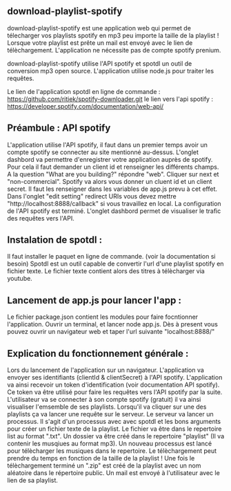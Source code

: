 ## download-playlist-spotify
download-playlist-spotify est une application web qui permet de télecharger vos playlists spotify en mp3 peu importe la taille de la playlist ! Lorsque votre playlist est prête un mail est envoyé avec le lien de télèchargement. L'application ne nécessite pas de compte spotify prenium.

download-playlist-spotify utilise l'API spotify et spotdl un outil de conversion mp3 open source. L'application utilise node.js pour traiter les requêtes. 

Le lien de l'application spotdl en ligne de commande : https://github.com/ritiek/spotify-downloader.git
le lien vers l'api spotify : https://developer.spotify.com/documentation/web-api/ 

## Préambule : API spotify 
L'application utilise l'API spotify, il faut dans un premier temps avoir un compte spotify se connecter au site mentionné au-dessus. L'onglet dashbord va permettre d'enregistrer votre application auprès de spotify. Pour cela il faut demander un client id et renseigner les différents champs. A la question  "What are you building?" répondre "web". Cliquer sur next et "non-commercial". Spotify va alors vous donner un cluent id et un client secret. Il faut les renseigner dans les variables de app.js prevu à cet effet. Dans l'onglet "edit setting" redirect URIs vous devez mettre "http://localhost:8888/callback" si vous travaillez en local. La configuration de l'API spotify est terminé. L'onglet dashbord permet de visualiser le trafic des requêtes vers l'API.


## Instalation de spotdl :
Il faut installer le paquet en ligne de commande. (voir la documentation si besoin)
Spotdl est un outil capable de convertir l'url d'une playlist spotify en fichier texte. Le fichier texte contient alors des titres à télècharger via youtube. 

## Lancement de app.js pour lancer l'app : 
Le fichier package.json contient les modules pour faire focntionner l'application. 
Ouvrir un terminal, et lancer node app.js. Dès à present vous pouvez ouvrir un navigateur web et taper l'url suivante "localhost:8888/" 

## Explication du fonctionnement générale : 
Lors du lancement de l'application sur un navigateur. L'application va envoyer ses identifiants (clientId & clientSecret) à l'API spotify. L'application va ainsi recevoir un token d'identification (voir documentation API spotify). Ce token va être utilisé pour faire les requêtes vers l'API spotify par la suite. 
L'utilisateur va se connecter à son compte spotify (gratuit) il va ainsi visualiser l'emsemble de ses playlists. Lorsqu'il va cliquer sur une des playlists ça va lancer une requête sur le serveur. Le serveur va lancer un processus. Il s'agit d'un processus avec avec spotdl et les bons arguments pour créer un fichier texte de la playlist. Le fichier va être dans le repertoire list au format ".txt". Un dossier va être créé dans le repertoire "playlist" (Il va contenir les musqiues au format mp3). Un nouveau processus est lancé pour télècharger les musiques dans le repertoire. Le télèchargement peut prendre du temps en fonction de la taille de la playlist ! Une fois le télèchargement terminé un ".zip" est créé de la playlist avec un nom aléatoire dans le répertoire public. Un mail est envoyé à l'utilisateur avec le lien de sa playlist. 
